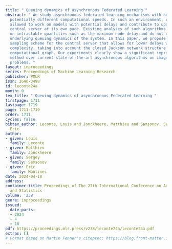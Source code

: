```yaml
---
title: " Queuing dynamics of asynchronous Federated Learning "
abstract: " We study asynchronous federated learning mechanisms with nodes having
  potentially different computational speeds. In such an environment, each node is
  allowed to work on models with potential delays and contribute to updates to the
  central server at its own pace. Existing analyses of such algorithms typically depend
  on intractable quantities such as the maximum node delay and do not consider the
  underlying queuing dynamics of the system. In this paper, we propose a non-uniform
  sampling scheme for the central server that allows for lower delays with better
  complexity, taking into account the closed Jackson network structure of the associated
  computational graph. Our experiments clearly show a significant improvement of our
  method over current state-of-the-art asynchronous algorithms on image classification
  problems. "
layout: inproceedings
series: Proceedings of Machine Learning Research
publisher: PMLR
issn: 2640-3498
id: leconte24a
month: 0
tex_title: " Queuing dynamics of asynchronous Federated Learning "
firstpage: 1711
lastpage: 1719
page: 1711-1719
order: 1711
cycles: false
bibtex_author: Leconte, Louis and Jonckheere, Matthieu and Samsonov, Sergey and Moulines,
  Eric
author:
- given: Louis
  family: Leconte
- given: Matthieu
  family: Jonckheere
- given: Sergey
  family: Samsonov
- given: Eric
  family: Moulines
date: 2024-04-18
address:
container-title: Proceedings of The 27th International Conference on Artificial Intelligence
  and Statistics
volume: '238'
genre: inproceedings
issued:
  date-parts:
  - 2024
  - 4
  - 18
pdf: https://proceedings.mlr.press/v238/leconte24a/leconte24a.pdf
extras: []
# Format based on Martin Fenner's citeproc: https://blog.front-matter.io/posts/citeproc-yaml-for-bibliographies/
---
```

